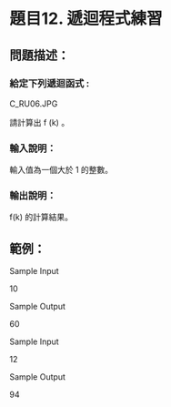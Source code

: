 # 題目12. 遞迴程式練習

## 問題描述：

### 給定下列遞迴函式 :

C_RU06.JPG

請計算出 f (k) 。

### 輸入說明：

輸入值為一個大於 1 的整數。

### 輸出說明：

f(k) 的計算結果。

## 範例：

Sample Input  

10

Sample Output  

60

Sample Input  

12

Sample Output  

94

```
